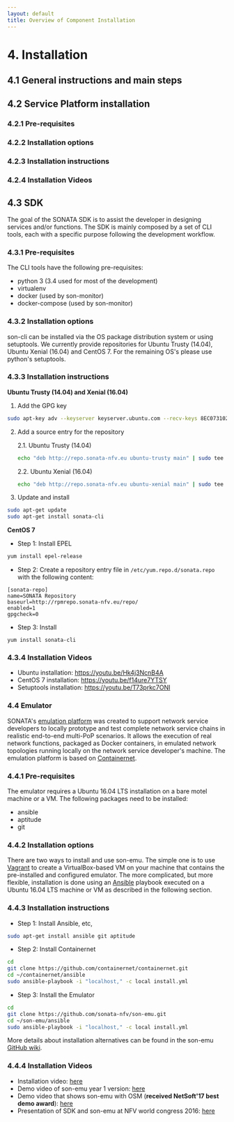```yaml
---
layout: default
title: Overview of Component Installation 
---
```


# 4. Installation

## 4.1 General instructions and main steps

## 4.2 Service Platform installation

### 4.2.1 Pre-requisites

### 4.2.2 Installation options

### 4.2.3 Installation instructions

### 4.2.4 Installation Videos

## 4.3 SDK

The goal of the SONATA SDK is to assist the developer in designing services and/or functions. The SDK is mainly composed by a set of CLI tools, each with a specific purpose following the development workflow.

### 4.3.1 Pre-requisites

The CLI tools have the following pre-requisites:

-   python 3 (3.4 used for most of the development)
-   virtualenv
-   docker (used by son-monitor)
-   docker-compose (used by son-monitor)

### 4.3.2 Installation options

son-cli can be installed via the OS package distribution system or using setuptools. We currently provide repositories for Ubuntu Trusty (14.04), Ubuntu Xenial (16.04) and CentOS 7. For the remaining OS's please use python's setuptools.

### 4.3.3 Installation instructions

**Ubuntu Trusty (14.04) and Xenial (16.04)**

1. Add the GPG key

```bash
sudo apt-key adv --keyserver keyserver.ubuntu.com --recv-keys 8EC0731023C1F15B
```

2. Add a source entry for the repository

   2.1. Ubuntu Trusty (14.04)

   ```bash
   echo "deb http://repo.sonata-nfv.eu ubuntu-trusty main" | sudo tee -a /etc/apt/sources.list
   ```
   2.2. Ubuntu Xenial (16.04)

   ```bash
   echo "deb http://repo.sonata-nfv.eu ubuntu-xenial main" | sudo tee -a /etc/apt/sources.list
   ```

3. Update and install

```bash
sudo apt-get update
sudo apt-get install sonata-cli
```

**CentOS 7**

- Step 1: Install EPEL

 ```bash
 yum install epel-release
 ```

- Step 2: Create a repository entry file in `/etc/yum.repo.d/sonata.repo` with the following content:

 ```text
 [sonata-repo]
 name=SONATA Repository
 baseurl=http://rpmrepo.sonata-nfv.eu/repo/
 enabled=1
 gpgcheck=0
 ```

- Step 3: Install

 ```
 yum install sonata-cli
 ```

### 4.3.4 Installation Videos

-   Ubuntu installation: <https://youtu.be/Hk4j3NcnB4A>
-   CentOS 7 installation: <https://youtu.be/f14ure7YTSY>
-   Setuptools installation: <https://youtu.be/T73prkc7ONI>

### 4.4 Emulator

SONATA's [emulation platform](https://github.com/sonata-nfv/son-emu) was created to support network service developers to locally prototype and test complete network service chains in realistic end-to-end multi-PoP scenarios. It allows the execution of real network functions, packaged as Docker containers, in emulated network topologies running locally on the network service developer's machine. The emulation platform is based on [Containernet](https://github.com/containernet/containernet).

### 4.4.1 Pre-requisites

The emulator requires a Ubuntu 16.04 LTS installation on a bare motel machine or a VM. The following packages need to be installed:

-   ansible
-   aptitude
-   git

### 4.4.2 Installation options

There are two ways to install and use son-emu. The simple one is to use [Vagrant] to create a VirtualBox-based VM on your machine that contains the pre-installed and configured emulator. The more complicated, but more flexible, installation is done using an [Ansible] playbook executed on a Ubuntu 16.04 LTS machine or VM as described in the following section.

### 4.4.3 Installation instructions

-   Step 1: Install Ansible, etc,

```bash
sudo apt-get install ansible git aptitude
```

-   Step 2: Install Containernet

```bash
cd
git clone https://github.com/containernet/containernet.git
cd ~/containernet/ansible
sudo ansible-playbook -i "localhost," -c local install.yml
```

-   Step 3: Install the Emulator

```bash
cd
git clone https://github.com/sonata-nfv/son-emu.git
cd ~/son-emu/ansible
sudo ansible-playbook -i "localhost," -c local install.yml
```

More details about installation alternatives can be found in the son-emu [GitHub wiki].

### 4.4.4 Installation Videos

-   Installation video: [here]
-   Demo video of son-emu year 1 version: [here][1]
-   Demo video that shows son-emu with OSM (**received NetSoft'17 best demo award**): [here][2]
-   Presentation of SDK and son-emu at NFV world congress 2016: [here][3]

  [Vagrant]: https://www.vagrantup.com
  [Ansible]: https://www.ansible.com
  [`https://github.com/containernet/containernet.git`]: https://github.com/containernet/containernet.git
  [`https://github.com/sonata-nfv/son-emu.git`]: https://github.com/sonata-nfv/son-emu.git
  [GitHub wiki]: https://github.com/sonata-nfv/son-emu/wiki/Build-and-installation
  [here]: https://www.youtube.com/watch?v=e6pgP-utSeE
  [1]: https://www.youtube.com/watch?v=cVJpkQ86aTs
  [2]: https://www.youtube.com/watch?v=pFL9wDNOBho
  [3]: https://www.youtube.com/watch?v=ncj2llNZ6qg
